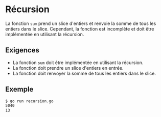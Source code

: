 # Récursion

La fonction `sum` prend un slice d'entiers et renvoie la somme de tous les entiers dans le slice. Cependant, la fonction est incomplète et doit être implémentée en utilisant la récursion.

## Exigences

- La fonction `sum` doit être implémentée en utilisant la récursion.
- La fonction doit prendre un slice d'entiers en entrée.
- La fonction doit renvoyer la somme de tous les entiers dans le slice.

## Exemple

```sh
$ go run recursion.go
5040
13
```
